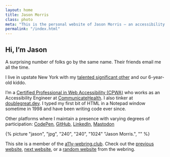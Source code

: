```yaml
---
layout: home
title: Jason Morris
class: photo
meta: "This is the personal website of Jason Morris — an accessibility engineer and a dialer from upstate New York"
permalink: "/index.html"
---
```


<div class="outer">
  <div class="inner">

  <h2 id="intro">Hi, I&rsquo;m Jason</h2>

A surprising number of folks go by the same name. Their friends email me all the time.

I live in upstate New York with my [talented significant other](https://katydecorah.com) and our 6-year-old kiddo.

I’m a [Certified Professional in Web Accessibility (CPWA)](https://www.credly.com/badges/3440d3f6-a554-400a-b43d-69f129c2a8df/) who works as an Accessibility Engineer at [CommunicateHealth](https://communicatehealth.com). I also tinker at [doublegreat.dev](https://doublegreat.dev/). I typed my first bit of HTML in a Notepad window sometime in 1998 and have been writing code ever since.

Other platforms where I maintain a presence with varying degrees of participation: <a rel="me" href="https://codepen.io/jsnmrs/">CodePen</a>, <a rel="me" href="https://github.com/jsnmrs">GitHub</a>, <a rel="me" href="https://www.linkedin.com/in/jsnmrs/">LinkedIn</a>, <a rel="me" href="https://indieweb.social/@jasonmorris">Mastodon</a>

  </div>
  <div class="photo">
    {% picture "jason", "jpg", "240", "240", "1024" "Jason Morris.", "" %}
  </div>
  <div class="inner">
    <p>This site is a member of the <a rel="external" href="https://a11y-webring.club/">a11y-webring.club</a>. Check out the <a rel="external" referrerpolicy="strict-origin" href="https://a11y-webring.club/prev">previous website</a>, <a rel="external" referrerpolicy="strict-origin" href="https://a11y-webring.club/next">next website</a>, or a <a rel="external" referrerpolicy="strict-origin" href="https://a11y-webring.club/random">random website</a> from the webring.</p>
  </div>
</div>
